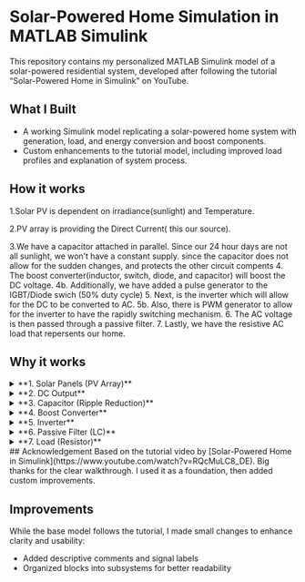 #  Solar-Powered Home Simulation in MATLAB Simulink

This repository contains my personalized MATLAB Simulink model of a solar-powered residential system, developed after following the tutorial “Solar-Powered Home in Simulink” on YouTube.

##  What I Built  
- A working Simulink model replicating a solar-powered home system with generation, load, and energy conversion and boost components.
- Custom enhancements to the tutorial model, including improved load profiles and explanation of system process.

## How it works
1.Solar PV is dependent on irradiance(sunlight) and Temperature. 

2.PV array is providing the Direct Current( this our source). 

3.We have a capacitor attached in parallel. Since our 24 hour days are not all sunlight, we won’t have a constant supply. since the capacitor does not allow for the sudden changes, and protects the other circuit compents
4. The boost converter(inductor, switch, diode, and capacitor) will boost the DC voltage.
4b. Additionally, we have added a pulse generator to the IGBT/Diode swich (50% duty cycle)
5. Next, is the inverter which will allow for the DC to be converted to AC.
5b. Also, there is PWM generator to allow for the inverter to have the rapidly switching mechanism.
6. The AC voltage is then passed through a passive filter.
7. Lastly, we have the resistive AC load that repersents our home.

## Why it works
<details> <summary>**1. Solar Panels (PV Array)**</summary>
Converts sunlight into DC electricity via the photovoltaic effect.

Temperature affects the semiconductor band gap, which changes the energy needed to release electrons.

</details> <details> <summary>**2. DC Output**</summary>
Electrons flow in a single direction, producing direct current (DC).

</details> <details> <summary>**3. Capacitor (Ripple Reduction)**</summary>
Smooths voltage fluctuations from the solar panel output and protects other circuit components.

</details> <details> <summary>**4. Boost Converter**</summary>
Switch Closed (IGBT/Diode ON) → Current flows through the inductor, storing energy in its magnetic field.

Switch Open → Inductor releases stored energy (acting like a “second battery”), boosting voltage before charging the capacitor.

Controlled by a 50% duty cycle pulse generator to regulate switching.

</details> <details> <summary>**5. Inverter**</summary>
Converts DC to AC using diodes or IGBT switches.

Pulse Width Modulation (PWM) shapes the waveform into a smoother sine wave.

</details> <details> <summary>**6. Passive Filter (LC)**</summary>
Removes high-frequency components from the waveform, producing a clean AC sine wave.

</details> <details> <summary>**7. Load (Resistor)**</summary>
Represents the AC power consumption of the home.

</details>
## Acknowledgement
Based on the tutorial video by [Solar-Powered Home in Simulink](https://www.youtube.com/watch?v=RQcMuLC8_DE). Big thanks for the clear walkthrough. I used it as a foundation, then added custom improvements.

## Improvements
While the base model follows the tutorial, I made small changes to enhance clarity and usability:
- Added descriptive comments and signal labels
- Organized blocks into subsystems for better readability
